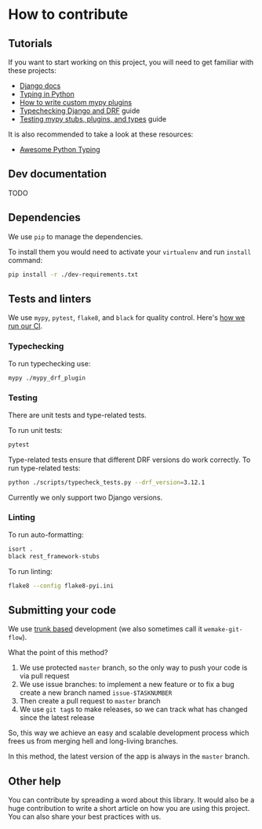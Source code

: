 # How to contribute

## Tutorials

If you want to start working on this project,
you will need to get familiar with these projects:

- [Django docs](https://docs.djangoproject.com/en/dev/)
- [Typing in Python](https://inventwithpython.com/blog/2019/11/24/type-hints-for-busy-python-programmers/)
- [How to write custom mypy plugins](https://mypy.readthedocs.io/en/stable/extending_mypy.html)
- [Typechecking Django and DRF](https://sobolevn.me/2019/08/typechecking-django-and-drf) guide
- [Testing mypy stubs, plugins, and types](https://sobolevn.me/2019/08/testing-mypy-types) guide

It is also recommended to take a look at these resources:

- [Awesome Python Typing](https://github.com/typeddjango/awesome-python-typing)


## Dev documentation

TODO


## Dependencies

We use `pip` to manage the dependencies.

To install them you would need to activate your `virtualenv` and run `install` command:

```bash
pip install -r ./dev-requirements.txt
```


## Tests and linters

We use `mypy`, `pytest`, `flake8`, and `black` for quality control.
Here's [how we run our CI](https://github.com/typeddjango/django-stubs/blob/master/.travis.yml).

### Typechecking

To run typechecking use:

```bash
mypy ./mypy_drf_plugin
```

### Testing

There are unit tests and type-related tests.

To run unit tests:

```bash
pytest
```

Type-related tests ensure that different DRF versions do work correctly.
To run type-related tests:

```bash
python ./scripts/typecheck_tests.py --drf_version=3.12.1
```

Currently we only support two Django versions.

### Linting

To run auto-formatting:

```bash
isort .
black rest_framework-stubs
```

To run linting:

```bash
flake8 --config flake8-pyi.ini
```


## Submitting your code

We use [trunk based](https://trunkbaseddevelopment.com/)
development (we also sometimes call it `wemake-git-flow`).

What the point of this method?

1. We use protected `master` branch,
   so the only way to push your code is via pull request
2. We use issue branches: to implement a new feature or to fix a bug
   create a new branch named `issue-$TASKNUMBER`
3. Then create a pull request to `master` branch
4. We use `git tag`s to make releases, so we can track what has changed
   since the latest release

So, this way we achieve an easy and scalable development process
which frees us from merging hell and long-living branches.

In this method, the latest version of the app is always in the `master` branch.


## Other help

You can contribute by spreading a word about this library.
It would also be a huge contribution to write
a short article on how you are using this project.
You can also share your best practices with us.

